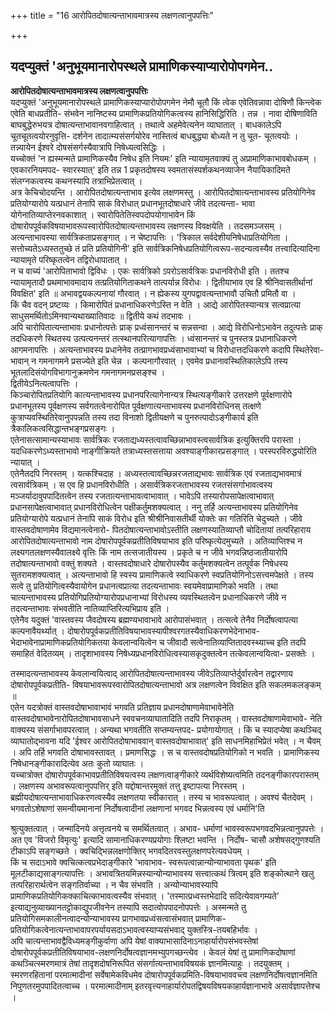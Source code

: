 +++
title = "16 आरोपितदोषात्यन्ताभावमात्रस्य लक्षणत्वानुपपत्तिः"

+++


## यदप्युक्तं 'अनुभूयमानारोपस्थले प्रामाणिकस्याप्यारोपोपगमेन..

**आरोपितदोषात्यन्ताभावमात्रस्य लक्षणत्वानुपपत्तिः**  
यदप्युक्तं 'अनुभूयमानारोपस्थले प्रामाणिकस्याप्यारोपोपगमेन नेमौ चूतौ किं त्वेक एवेतिवन्नावा दोषिणौ किन्त्वेक एवेति बाधप्रतीति- संभवेन नानिष्टस्य प्रामाणिकप्रतियोगिकत्वस्य हानिसिद्धिरिति । तन्न । नावा दोषिणाविति बाघबुद्धेरुभयत्र दोषात्यन्ताभावानवगाहित्वात् । तथात्वे अहमेवेत्यनेन व्याघातात् । बाधकालेऽपि चूतचूतत्वयोरनुवृत्ति- दर्शनेन तादात्म्यसंसर्गयोरेव नास्तित्वं बाधबुद्ध्या बोध्यते न तु चूत- चूतत्वयोः । तन्न्यायेन ईश्वरे दोषसंसर्गस्यैवात्रापि निषेध्यत्वसिद्धिः ।  
यच्चोक्तं 'न ह्यस्मन्मते प्रामाणिकस्यैव निषेध इति नियमः' इति न्यायामृतवाक्यं तु अप्रामाणिकाभावबोधकम् । एवकारनियमपद- स्वारस्यात्' इति तन्न 1 प्रकृतदोषस्य स्वमतासंस्पर्शकथनव्याजेन नैयायिकादिमते संलग्नकत्वस्य कथनस्यापि तत्राभिप्रेतत्वात् ।  
अत्र केचिचोदयन्ति । आरोपितदोषात्यन्ताभाव इत्येव लक्षणमस्तु । आरोपितदोषात्यन्ताभावस्य प्रतियोगिनेव प्रतियोग्यारोपे यत्प्रधानं तेनापि साकं विरोधात् प्रधानभूतदोषाधारे जीवे तदत्यन्ता- भावा योगेनातिव्याप्तेरनवकाशात् । स्वारोपितेतिस्वपदोपयोगाभावेन किं दोषारोपपूर्वकविषयाभावरूपस्वारोपितदोषात्यन्ताभावस्य लक्षणस्य विवक्षयेति । तदसमञ्जसम् । अत्यन्ताभावस्या सार्वत्रिकताप्रसङ्गात् । न चेष्टापत्तिः । 'त्रिकाल सर्वदेशीयनिषेधाप्रतियोगिता । सत्तोच्यतेऽध्यस्ततुच्छे तं प्रति प्रतियोगिनी' इति सार्वत्रिकनिषेधप्रतियोगित्वरूप-सदन्यत्वस्यैव तत्त्वादित्यादिना न्यायामृते परिष्कृतत्वेन तद्विरोधापातात् ।  
न च वाच्यं 'आरोपिताभावो द्विविधः । एकः सार्वत्रिको ऽपरोऽसार्वत्रिकः प्रधानविरोधी इति । ततश्च न्यायामृतादौ प्रथमाभावमादाय तत्प्रतियोगिताकथने तात्पर्यान्न विरोधः । द्वितीयाभाव एव हि श्रीनिवासतीर्थानां विवक्षित' इति ॥ अभावद्वयकल्पनायां गौरवात् । न ह्येकस्य युगपद्वावत्यन्ताभावौ उचितौ प्रमितौ वा ।  
किं चैव वदन् प्रष्टव्यः । किमारोपितं प्रधानाधिकरणेऽस्ति न वेति । आद्ये आरोपितस्यान्यत्र सत्वप्रात्या साधुसमर्थितोऽमिनवान्यथाख्यातिवादः ॥ द्वितीये कथं तदभावः ।  
अपि चारोपितात्यन्ताभावः प्रधानोत्पत्तेः प्राक् प्रध्वंसानन्तरं च सन्नसन्वा । आद्ये विरोधिनोऽभावेन तदुत्पत्तेः प्राक् तदधिकरणे स्थितस्य उत्पत्यनन्तरं तत्स्थानपरित्यागापत्तिः । ध्वंसानन्तरं च पुनस्तत्र प्रधानाधिकरणे आगमनापत्तिः । अत्यन्ताभावस्य प्रधानेनेव तत्प्रागभावप्रध्वंसाभावाभ्यां च विरोधात्तदधिकरणे कदापि स्थितेरेवा- भावान् न गमनागमने प्रसज्येते इति चेन्न । कल्पनागौरवात् । एवमेव प्रधानावस्थितिकालेऽपि तस्य भूतलादिसंयोगविभागानुक्रमणेन गमनागमनप्रसङ्श्च ।  
द्वितीयेऽनित्यत्वापत्तिः ।  
किञ्चारोपितप्रतियोगि कात्यन्ताभावस्य प्रधानपरित्यागेनान्यत्र स्थित्यङ्गीकारे उत्तरक्षणे पूर्वक्षणारोपे प्रधानभूतस्य पूर्वक्षणस्य सर्वगतत्वेनारोपित पूर्वक्षणात्यन्ताभावस्य प्रधानविरोधिनस् तत्क्षणे कुत्राप्यवस्थितिरेवानुपपन्नति तस्य तदा विनाशो द्वितीयक्षणे च पुनरुत्पादोऽङ्गीकार्य इति त्रैकालिकत्वसिद्धान्तभङ्गप्रसङ्गः ।  
एतेनासत्सामान्यस्याभावः सार्वत्रिकः रजताद्यध्यस्तत्वावच्छिन्नाभावस्त्वसार्वत्रिक इत्युक्तिरपि परास्ता । यदधिकरणेऽध्यस्ताभावो नाङ्गीक्रियते तत्राध्यस्तसत्ताया अवश्याङ्गीकारप्रसङ्गात् । परस्परविरुद्धयोरिति न्यायात् ।  
एतेनैतदपि निरस्तम् । यत्कश्चिदाह । अध्यस्तत्वावच्छिन्नरजताद्यभावः सार्वत्रिक एवं रजताद्यभावमात्रं त्वसार्वत्रिकम् । स एव हि प्रधानविरोधीति । असार्वत्रिकरजताभावस्य रजतसंसर्गाभावत्वस्य मञ्जर्यादावुपपादितत्वेन तस्य रजतात्यन्ताभावत्वाभावात् । भावेऽपि तस्यारोपसापेक्षत्वाभावात् प्रधानसापेक्षत्वाभावात् प्रधानविरोधित्वेन पक्षीकर्तुमशक्यत्वात् । ननु तर्हि अत्यन्ताभावस्य प्रतियोगिनेव प्रतियोग्यारोपे यत्प्रधानं तेनापि साकं विरोध इति श्रीश्रीनिवासतीर्थी योक्तेः का गतिरिति चेदुच्यते । जीवे वास्तवदोषाणामेव विद्यमानत्वेनारो- पितदोषात्यन्ताभावोऽस्तीति लक्षणस्यातिव्याप्तौ चोदितायां तत्परिहाराय आरोपितदोषात्यन्ताभावो नाम दोषारोपपूर्वकप्रतीतिविषयाभाव इति परिष्कृत्येदमुच्यते । अतिव्याप्तिश्च न लक्ष्यगतलक्षणस्यैवालक्ष्ये वृत्तिः किं नाम तत्सजातीयस्य । प्रकृते च न जीवे भगवन्निष्ठजातीयारोपि तदोषात्यन्ताभावो वक्तुं शक्यते । वास्तवदोषाधारे दोषारोपस्यैव कर्तुमशक्यत्वेन तत्पूर्वक निषेधस्य सुतरामशक्यत्वात् । अत्यन्ताभावो हि स्वस्य प्रामाणिकत्वे स्वाधिकरणे स्वप्रतियोगिनोऽसत्त्वमपेक्षते । तस्य सत्वे तु प्रतियोगित्वस्यैवायोगेन प्रधानत्वप्रात्या तदत्यन्ताभावः स्वयमेवाप्रामाणिको भवति । तथा चात्यन्ताभावस्य प्रतियोगिप्रतियोग्यारोपप्रधानाभ्यां विरोधस्य व्यवस्थितत्वेन प्रधानाधिकरणे जीवे न तदत्यन्ताभावः संभवतीति नातिव्याप्तिरित्यभिप्राय इति ।  
एतेनैव यदुक्तं 'वास्तवस्य जैवदोषस्य ब्रह्मण्यभावाभावे आरोपासंभवात् । तत्सत्वे तेनैव निर्दोषत्वापत्या कल्पनावैयर्थ्यात् । दोषारोपपूर्वकप्रतीतिविषयाभावस्यापीश्वरगतस्यैवाधिकरणभेदेनाभाव- भेदाभावेनाप्रामाणिकप्रतियोगिकतया केवलान्वयित्वेन च जीवादौ सत्वेनातिव्याप्तितादवस्थ्याच्च इति तदपि समाहितं वेदितव्यम् । तादृशाभावस्य निषेध्यप्रधानविरोधित्वस्यासकृदुक्तत्वेन तत्केवलान्वयित्वा- प्रसक्तेः ।

तस्मादत्यन्ताभावस्य केवलान्वयित्वाद् आरोपितदोषात्यन्ताभावस्य जीवेऽतिव्याप्तेर्दुर्वारत्वेन तद्वारणाय दोषारोपपूर्वकप्रतीति- विषयाभावरूपस्वारोपितदोषात्यन्ताभावो अत्र लक्षणत्वेन विवक्षित इति सकलमकलङ्कम् ॥  
एतेन यदत्रोक्तं वास्तवदोषाभावाभावं भगवति प्रतिज्ञाय प्रधानदोषाणामेवाभावेनेति वास्तवदोषाभावेनारोपितदोषाभावसाधने स्ववचनव्याघातादिति तदपि निराकृतम् । वास्तवदोषाणामेवाभावे- नेति वाक्यस्य संसर्गाभावपरत्वात् । अन्यथा भगवतीति सप्तम्यन्तपद- प्रयोगायोगात् । किं च स्यादप्येषा कथञ्चिद् व्याघातोद्भावना यदि 'ईश्वर आरोपितदोषाभाववान् वास्तवदोषाभावात्' इति साधनमिहाभिप्रेतं भवेत् । न चैवम् । अपि तर्हि भगवति दोषाभावस्तावत् । प्रमाणसिद्धः । स च वास्तवदोषप्रतियोगिको न भवति । प्रामाणिकस्य निषेधानङ्गीकारादित्येव अतः कुतो व्याघातः ।  
यच्चात्रोक्त दोषारोपपूर्वकाभावप्रतीतिविषयत्वस्य लक्षणत्वाङ्गीकारे व्यर्थविशेष्यत्वमिति तदनङ्गीकारपरास्तम् । लक्षणस्य अभावरूपत्वानुपपत्तिर् इति यद्दोषान्तरमुक्तं तत्तु इष्टापत्या निरस्तम् । ब्रह्मीयदोषात्यन्ताभावाधिकरणत्वस्यैव लक्षणतया स्वीकारात् । तस्य च भावरूपत्वात् । अवश्यं चैतदेवम् । भगवतोऽशेषाणां समन्वीयमानानां निर्दोषत्वादीनां लक्षणानां भगवद भिन्नत्वस्य एवं धर्मानि'ति

श्रुत्युक्तत्वात् । जन्मादिनये अत्तृत्वनये च समर्थितत्वात् । अभाव- धर्माणां भावस्वरूपभगवदभिन्नत्वानुपपत्तेः । अत एव 'विजरो विमृत्युः' इत्यादि सामानाधिकरण्यप्रयोगाः श्लिष्टा भवन्ति । निर्दोष- चासौ अशेषसद्गुणश्यति टीकाऽपि सङ्गच्छते । क्वचिद्भिन्नलक्षणोक्तिर् भगवदितरवस्तुलक्षणपरेत्यवधेयम् ।  
किं च सदाऽभावे क्वचित्कत्वप्रभेदाङ्गीकारे 'भावाभाव- स्वरूपत्वान्नान्योन्याभावता पृथक' इति मूलटीकाद्यसाङ्गत्यापत्तिः । अभावत्रितयमिन्नस्यान्योन्याभावस्य सत्त्वात्कथं त्रित्वम् इति शङ्कोत्थाने खलु तत्परिहारार्थत्वेन सङ्गतिर्वाच्या । न चैव संभवति । अन्योन्याभावस्यापि प्रामाणिकप्रतियोगिकक्काचित्काभावत्वस्यैव संभवात् । 'तस्मात्प्रध्वस्तभेदादि सदित्येवावगम्यते' इत्याद्यनुव्याख्यानतट्टोकाद्युपजीवनेन तस्यापि सदात्वोपपादनोपपत्तेः । अस्मन्मते तु प्रतियोगिसमकालीनत्वादन्योन्याभावस्य प्रागभावप्रध्वंसत्वासंभवात् प्रामाणिक- प्रतियोगिकत्वेनात्यन्ताभावापरपर्यायसदाऽभावत्वस्याप्यसंभवाद् युक्तस्त्रि-तयबहिर्भावः ।  
अपि चात्यन्ताभावद्वैविध्यमङ्गीकुर्वाणा अपि येषां वाक्याभासादिनाऽनाहार्यारोपसंभवस्तेषां दोषारोपपूर्वकप्रतीतिविषयाभाव-लक्षणनिर्दोषत्वज्ञानमभ्युपगच्छन्त्येव । केवलं येषां तु प्रामाणिकदोषाणां कथञ्चित्स्मरणमात्रं तेषां तादृशदोषनिरूपित संसर्गात्यन्ताभावविषयकं ज्ञानमित्याहुः । तदयुक्तम् । स्मरणरहितानां परमात्मादीनां सर्वेषामेकविधमेव दोषारोपपूर्वकप्रमिति-विषयाभाववच्त्व लक्षणनिर्दोषत्वज्ञानमिति निपुणतरमुपपादितत्वाच्च । परमात्मादीनाम् इतरवृत्त्यनाहार्यारोपतद्विषयविषयकाहार्यज्ञानाभावे असार्वज्ञापत्तेश्च ।

